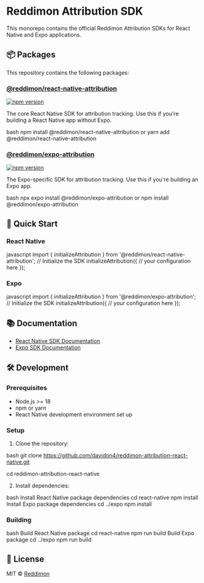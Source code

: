 # Reddimon Attribution SDK

This monorepo contains the official Reddimon Attribution SDKs for React Native and Expo applications.

## 📦 Packages

This repository contains the following packages:

### [@reddimon/react-native-attribution](./react-native)

[![npm version](https://img.shields.io/npm/v/@reddimon/react-native-attribution.svg)](https://www.npmjs.com/package/@reddimon/react-native-attribution)

The core React Native SDK for attribution tracking. Use this if you're building a React Native app without Expo.

bash
npm install @reddimon/react-native-attribution
or
yarn add @reddimon/react-native-attribution

### [@reddimon/expo-attribution](./expo)

[![npm version](https://img.shields.io/npm/v/@reddimon/expo-attribution.svg)](https://www.npmjs.com/package/@reddimon/expo-attribution)

The Expo-specific SDK for attribution tracking. Use this if you're building an Expo app.

bash
npx expo install @reddimon/expo-attribution
or
npm install @reddimon/expo-attribution

## 🚀 Quick Start

### React Native

javascript
import { initializeAttribution } from '@reddimon/react-native-attribution';
// Initialize the SDK
initializeAttribution({
// your configuration here
});

### Expo

javascript
import { initializeAttribution } from '@reddimon/expo-attribution';
// Initialize the SDK
initializeAttribution({
// your configuration here
});

## 📚 Documentation

- [React Native SDK Documentation](./react-native/README.md)
- [Expo SDK Documentation](./expo/README.md)

## 🛠️ Development

### Prerequisites

- Node.js >= 18
- npm or yarn
- React Native development environment set up

### Setup

1. Clone the repository:

bash
git clone https://github.com/davidon4/reddimon-attribution-react-native.git

cd reddimon-attribution-react-native

2. Install dependencies:

bash
Install React Native package dependencies
cd react-native
npm install
Install Expo package dependencies
cd ../expo
npm install

### Building

bash
Build React Native package
cd react-native
npm run build
Build Expo package
cd ../expo
npm run build

## 📄 License

MIT © [Reddimon](https://github.com/davidon4)
